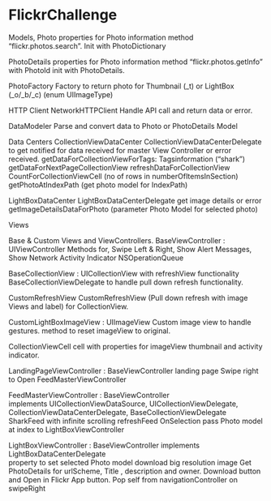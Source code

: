 # FlickrChallenge
Models,
Photo
	properties for Photo information method “flickr.photos.search”. 
	Init with PhotoDictionary

PhotoDetails
	properties for Photo information method “flickr.photos.getInfo” with PhotoId 
	init with PhotoDetails.

PhotoFactory
	Factory to return photo for Thumbnail (_t) or LightBox (_o/_b/_c) (enum UIImageType)


HTTP Client
NetworkHTTPClient
	Handle API call and return data or error.

DataModeler
	Parse and convert data to Photo or PhotoDetails Model

Data Centers
CollectionViewDataCenter 
	CollectionViewDataCenterDelegate to get notified for data received for master View 		Controller or error received.
	getDataForCollectionViewForTags: Tagsinformation (“shark”)
	getDataForNextPageCollectionView
	refreshDataForCollectionView
	CountForCollectionViewCell (no of rows in numberOfItemsInSection)
	getPhotoAtIndexPath (get photo model for IndexPath)

LightBoxDataCenter
	LightBoxDataCenterDelegate get image details or error
	getImageDetailsDataForPhoto (parameter Photo Model for selected photo)

Views

Base & Custom Views and ViewControllers.
BaseViewController : UIViewController
	Methods for,
	Swipe Left & Right,
	Show Alert Messages,
	Show Network Activity Indicator
	NSOperationQueue

BaseCollectionView : UICollectionView
	with refreshView functionality
	BaseCollectionViewDelegate to handle pull down refresh functionality.

CustomRefreshView 
	CustomRefreshView (Pull down refresh with image Views and label) for CollectionView.

CustomLightBoxImageView : UIImageView
	Custom image view to handle gestures.
	method to reset imageView to original.

CollectionViewCell
	cell with properties for imageView thumbnail and activity indicator.

LandingPageViewController : BaseViewController
	landing page
	Swipe right to Open FeedMasterViewController

FeedMasterViewController : BaseViewController  
implements UICollectionViewDataSource, UICollectionViewDelegate, CollectionViewDataCenterDelegate, BaseCollectionViewDelegate
	SharkFeed with infinite scrolling 
	refreshFeed
	OnSelection pass Photo model at index to LightBoxViewController

LightBoxViewController : BaseViewController implements LightBoxDataCenterDelegate	
	property to set selected Photo model
	download big resolution image
	Get PhotoDetails for urlScheme, Title , description and owner.
	Download button and Open in Flickr App button.
	Pop self from navigationController on swipeRight
	



